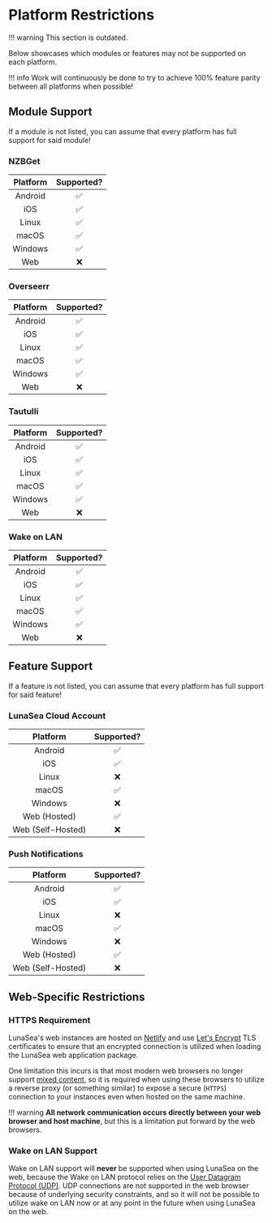 # Platform Restrictions

!!! warning
	This section is outdated.

Below showcases which modules or features may not be supported on each platform.

!!! info
	Work will continuously be done to try to achieve 100% feature parity between all platforms when possible!

## Module Support

If a module is not listed, you can assume that every platform has full support for said module!

### NZBGet

| Platform | Supported? |
| :------: | :--------: |
|  Android |      ✅     |
|    iOS   |      ✅     |
|   Linux  |      ✅     |
|   macOS  |      ✅     |
|  Windows |      ✅     |
|    Web   |      ❌     |

### Overseerr

| Platform | Supported? |
| :------: | :--------: |
|  Android |      ✅     |
|    iOS   |      ✅     |
|   Linux  |      ✅     |
|   macOS  |      ✅     |
|  Windows |      ✅     |
|    Web   |      ❌     |

### Tautulli

| Platform | Supported? |
| :------: | :--------: |
|  Android |      ✅     |
|    iOS   |      ✅     |
|   Linux  |      ✅     |
|   macOS  |      ✅     |
|  Windows |      ✅     |
|    Web   |      ❌     |

### Wake on LAN

| Platform | Supported? |
| :------: | :--------: |
|  Android |      ✅     |
|    iOS   |      ✅     |
|   Linux  |      ✅     |
|   macOS  |      ✅     |
|  Windows |      ✅     |
|    Web   |      ❌     |

## Feature Support

If a feature is not listed, you can assume that every platform has full support for said feature!

### LunaSea Cloud Account

|      Platform     | Supported? |
| :---------------: | :--------: |
|      Android      |      ✅     |
|        iOS        |      ✅     |
|       Linux       |      ❌     |
|       macOS       |      ✅     |
|      Windows      |      ❌     |
|    Web (Hosted)   |      ✅     |
| Web (Self-Hosted) |      ❌     |

### Push Notifications

|      Platform     | Supported? |
| :---------------: | :--------: |
|      Android      |      ✅     |
|        iOS        |      ✅     |
|       Linux       |      ❌     |
|       macOS       |      ✅     |
|      Windows      |      ❌     |
|    Web (Hosted)   |      ✅     |
| Web (Self-Hosted) |      ❌     |

## Web-Specific Restrictions

### **HTTPS Requirement**

LunaSea's web instances are hosted on [Netlify](https://www.netlify.com/) and use [Let's Encrypt](https://letsencrypt.org/) TLS certificates to ensure that an encrypted connection is utilized when loading the LunaSea web application package.

One limitation this incurs is that most modern web browsers no longer support [mixed content](https://developer.mozilla.org/en-US/docs/Web/Security/Mixed\_content), so it is required when using these browsers to utilize a reverse proxy (or something similar) to expose a secure (`HTTPS`) connection to your instances even when hosted on the same machine.

!!! warning
	**All network communication occurs directly between your web browser and host machine**, but this is a limitation put forward by the web browsers.

### Wake on LAN Support

Wake on LAN support will **never** be supported when using LunaSea on the web, because the Wake on LAN protocol relies on the [User Datagram Protocol (UDP)](https://en.wikipedia.org/wiki/User\_Datagram\_Protocol). UDP connections are not supported in the web browser because of underlying security constraints, and so it will not be possible to utilize wake on LAN now or at any point in the future when using LunaSea on the web.
